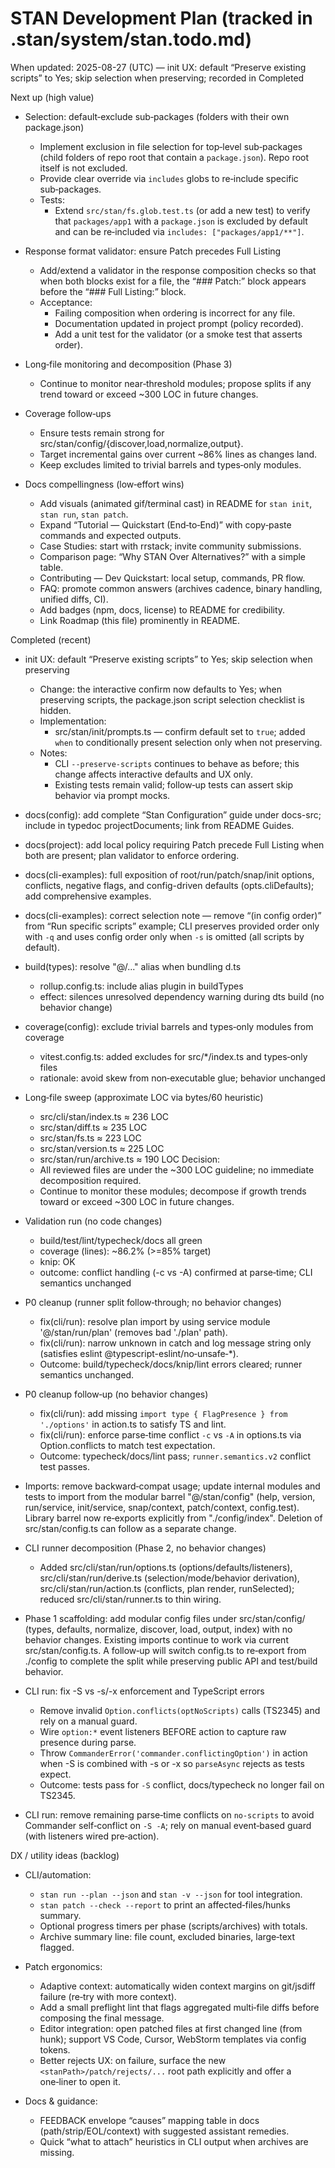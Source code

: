 # STAN Development Plan (tracked in .stan/system/stan.todo.md)

When updated: 2025-08-27 (UTC) — init UX: default “Preserve existing scripts” to Yes; skip selection when preserving; recorded in Completed

Next up (high value)

- Selection: default‑exclude sub‑packages (folders with their own package.json)
  - Implement exclusion in file selection for top‑level sub‑packages (child folders of repo root that contain a `package.json`). Repo root itself is not excluded.
  - Provide clear override via `includes` globs to re‑include specific sub‑packages.
  - Tests:
    - Extend `src/stan/fs.glob.test.ts` (or add a new test) to verify that `packages/app1` with a `package.json` is excluded by default and can be re‑included via `includes: ["packages/app1/**"]`.

- Response format validator: ensure Patch precedes Full Listing
  - Add/extend a validator in the response composition checks so that when both blocks exist for a file, the “### Patch:” block appears before the “### Full Listing:” block.
  - Acceptance:
    - Failing composition when ordering is incorrect for any file.
    - Documentation updated in project prompt (policy recorded).
    - Add a unit test for the validator (or a smoke test that asserts order).

- Long‑file monitoring and decomposition (Phase 3)
  - Continue to monitor near‑threshold modules; propose splits if any
    trend toward or exceed ~300 LOC in future changes.

- Coverage follow‑ups
  - Ensure tests remain strong for src/stan/config/{discover,load,normalize,output}.
  - Target incremental gains over current ~86% lines as changes land.
  - Keep excludes limited to trivial barrels and types‑only modules.

- Docs compellingness (low‑effort wins)
  - Add visuals (animated gif/terminal cast) in README for `stan init`, `stan run`, `stan patch`.
  - Expand “Tutorial — Quickstart (End‑to‑End)” with copy‑paste commands and expected outputs.
  - Case Studies: start with rrstack; invite community submissions.
  - Comparison page: “Why STAN Over Alternatives?” with a simple table.
  - Contributing — Dev Quickstart: local setup, commands, PR flow.
  - FAQ: promote common answers (archives cadence, binary handling, unified diffs, CI).
  - Add badges (npm, docs, license) to README for credibility.
  - Link Roadmap (this file) prominently in README.

Completed (recent)

- init UX: default “Preserve existing scripts” to Yes; skip selection when preserving
  - Change: the interactive confirm now defaults to Yes; when preserving scripts, the package.json script selection checklist is hidden.
  - Implementation:
    - src/stan/init/prompts.ts — confirm default set to `true`; added `when` to conditionally present selection only when not preserving.
  - Notes:
    - CLI `--preserve-scripts` continues to behave as before; this change affects interactive defaults and UX only.
    - Existing tests remain valid; follow‑up tests can assert skip behavior via prompt mocks.

- docs(config): add complete “Stan Configuration” guide under docs-src; include in typedoc projectDocuments; link from README Guides.

- docs(project): add local policy requiring Patch precede Full Listing when both are present; plan validator to enforce ordering.

- docs(cli-examples): full exposition of root/run/patch/snap/init options, conflicts, negative flags, and config-driven defaults (opts.cliDefaults); add comprehensive examples.

- docs(cli-examples): correct selection note — remove “(in config order)” from “Run specific scripts” example; CLI preserves provided order only with `-q` and uses config order only when `-s` is omitted (all scripts by default).

- build(types): resolve "@/..." alias when bundling d.ts
  - rollup.config.ts: include alias plugin in buildTypes
  - effect: silences unresolved dependency warning during dts build (no behavior change)

- coverage(config): exclude trivial barrels and types‑only modules from coverage
  - vitest.config.ts: added excludes for src/\*/index.ts and types‑only files
  - rationale: avoid skew from non‑executable glue; behavior unchanged

- Long‑file sweep (approximate LOC via bytes/60 heuristic)
  - src/cli/stan/index.ts ≈ 236 LOC
  - src/stan/diff.ts ≈ 235 LOC
  - src/stan/fs.ts ≈ 223 LOC
  - src/stan/version.ts ≈ 225 LOC
  - src/stan/run/archive.ts ≈ 190 LOC
    Decision:
  - All reviewed files are under the ~300 LOC guideline; no immediate
    decomposition required.
  - Continue to monitor these modules; decompose if growth trends toward
    or exceed ~300 LOC in future changes.

- Validation run (no code changes)
  - build/test/lint/typecheck/docs all green
  - coverage (lines): ~86.2% (>=85% target)
  - knip: OK
  - outcome: conflict handling (-c vs -A) confirmed at parse‑time; CLI semantics unchanged

- P0 cleanup (runner split follow‑through; no behavior changes)
  - fix(cli/run): resolve plan import by using service module '@/stan/run/plan' (removes bad './plan' path).
  - fix(cli/run): narrow unknown in catch and log message string only (satisfies eslint @typescript-eslint/no‑unsafe‑\*).
  - Outcome: build/typecheck/docs/knip/lint errors cleared; runner semantics unchanged.

- P0 cleanup follow‑up (no behavior changes)
  - fix(cli/run): add missing `import type { FlagPresence } from './options'` in action.ts to satisfy TS and lint.
  - fix(cli/run): enforce parse‑time conflict `-c` vs `-A` in options.ts via Option.conflicts to match test expectation.
  - Outcome: typecheck/docs/lint pass; `runner.semantics.v2` conflict test passes.

- Imports: remove backward‑compat usage; update internal modules and tests to import
  from the modular barrel "@/stan/config" (help, version, run/service, init/service,
  snap/context, patch/context, config.test). Library barrel now re‑exports explicitly
  from "./config/index". Deletion of src/stan/config.ts can follow as a separate change.

- CLI runner decomposition (Phase 2, no behavior changes)
  - Added src/cli/stan/run/options.ts (options/defaults/listeners),
    src/cli/stan/run/derive.ts (selection/mode/behavior derivation),
    src/cli/stan/run/action.ts (conflicts, plan render, runSelected);
    reduced src/cli/stan/runner.ts to thin wiring.

- Phase 1 scaffolding: add modular config files under src/stan/config/ (types, defaults,
  normalize, discover, load, output, index) with no behavior changes. Existing
  imports continue to work via current src/stan/config.ts. A follow‑up will switch config.ts to re‑export from ./config to complete the split while preserving
  public API and test/build behavior.

- CLI run: fix -S vs -s/-x enforcement and TypeScript errors
  - Remove invalid `Option.conflicts(optNoScripts)` calls (TS2345) and rely on a manual guard.
  - Wire `option:*` event listeners BEFORE action to capture raw presence during parse.
  - Throw `CommanderError('commander.conflictingOption')` in action when -S is combined with -s or -x so `parseAsync` rejects as tests expect.
  - Outcome: tests pass for `-S` conflict, docs/typecheck no longer fail on TS2345.

- CLI run: remove remaining parse‑time conflicts on `no‑scripts` to avoid Commander self‑conflict on `-S -A`; rely on manual event‑based guard (with listeners wired pre‑action).

DX / utility ideas (backlog)

- CLI/automation:
  - `stan run --plan --json` and `stan -v --json` for tool integration.
  - `stan patch --check --report` to print an affected‑files/hunks summary.
  - Optional progress timers per phase (scripts/archives) with totals.
  - Archive summary line: file count, excluded binaries, large‑text flagged.

- Patch ergonomics:
  - Adaptive context: automatically widen context margins on git/jsdiff failure (re‑try with more context).
  - Add a small preflight lint that flags aggregated multi‑file diffs before composing the final message.
  - Editor integration: open patched files at first changed line (from hunk);
    support VS Code, Cursor, WebStorm templates via config tokens.
  - Better rejects UX: on failure, surface the new `<stanPath>/patch/rejects/...` root path explicitly and offer a one‑liner to open it.

- Docs & guidance:
  - FEEDBACK envelope “causes” mapping table in docs (path/strip/EOL/context) with suggested assistant remedies.
  - Quick “what to attach” heuristics in CLI output when archives are missing.

